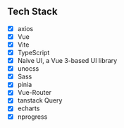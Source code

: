 ## Tech Stack

- [x] axios
- [x] Vue
- [x] Vite
- [x] TypeScript
- [x] Naive UI, a Vue 3-based UI library
- [x] unocss
- [x] Sass
- [x] pinia
- [x] Vue-Router
- [x] tanstack Query
- [x] echarts
- [x] nprogress

